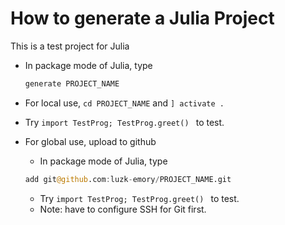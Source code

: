 # How to generate a Julia Project

This is a test project for Julia

- In package mode of Julia, type

    ```julia
    generate PROJECT_NAME
    ```

- For local use, `cd PROJECT_NAME` and `] activate .`
  
- Try `import TestProg; TestProg.greet() ` to test.
  
- For global use, upload to github
    - In package mode of Julia, type

    ```julia
    add git@github.com:luzk-emory/PROJECT_NAME.git
    ```

    - Try `import TestProg; TestProg.greet() ` to test.
    - Note: have to configure SSH for Git first.
